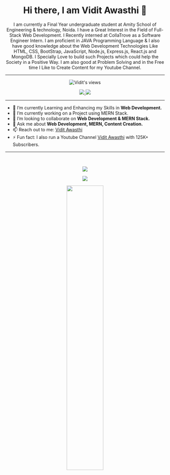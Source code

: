 
<h1 align='center'>Hi there, I am Vidit Awasthi 👋</h1>



<p align="center">I am currently a Final Year undergraduate student at Amity School of Engineering & technology, Noida. I have a Great Interest in the Field of Full-Stack Web Development. I Recently interned at CollaTrove as a Software Engineer Intern. I am proficient in JAVA Programming Language & I also have good knowledge about the Web Development Technologies Like HTML, CSS, BootStrap, JavaScript, Node.js, Express.js, React.js and MongoDB. I Specially Love to build such Projects which could help the Society in a Positive Way. I am also good at Problem Solving and in the Free time I Like to Create Content for my Youtube Channel.
</p>

<hr style="height:2px;border-width:0;color:gray;background-color:gray">


<div align='center'>
 
![Vidit's views](https://komarev.com/ghpvc/?username=ViditAwasthi)

</div>

<p align="center">
<a href="https://www.linkedin.com/in/vidit-awasthi-768010195/" target="_blank"><img src="https://img.shields.io/badge/LinkedIn-0077B5?style=for-the-badge&logo=linkedin&logoColor=white">
<a href="https://www.instagram.com/vidit_awasthi/?hl=en" target="_blank"><img src="https://img.shields.io/badge/Instagram-E4405F?style=for-the-badge&logo=instagram&logoColor=white" ></a>   
 </p>
<!-- <p align="center">
  <a href="https://www.linkedin.com/in/vidit-awasthi-768010195/">
    <img width="5%" src="Resources/LinkedIn_logo.png" />
  </a>
  <a href="https://twitter.com/ViditAwasthi_">
    <img width="5%" src="Resources/Twitter_logo.png" />
  </a>
  <a href="https://www.instagram.com/vidit_awasthi/?hl=en">
    <img width="5%" src="Resources/Instagram_logo.png" />
  </a>
</p>   
<!-- </p> -->

<hr style="height:2px;border-width:0;color:gray;background-color:gray">


 
- 🌱 I’m currently Learning and Enhancing my Skills in <strong>Web Development.</strong>
- 🔭 I’m currently working on a Project using MERN Stack.
- 👯 I’m looking to collaborate on <strong>Web Development & MERN Stack.</strong>
- 💬 Ask me about <strong>Web Development, MERN, Content Creation.</strong>
- 📫 Reach out to me: <a href="https://www.linkedin.com/in/vidit-awasthi-768010195/" target="_blank">Vidit Awasthi</a>
- ⚡ Fun fact: I also run a Youtube Channel <a href="https://www.youtube.com/c/ViditAwasthi/featured" target="_blank">Vidit Awasthi</a> with 125K+ Subscribers.

<hr style="height:2px;border-width:0;color:gray;background-color:gray">

<br>

<div align="center">
 <p align="center">
<img src="https://github-readme-stats.vercel.app/api?username=ViditAwasthi&count_private=true&theme=vision-friendly-dark"/>
 </p>
<!-- ![Vidit's GitHub stats](https://github-readme-stats.vercel.app/api?username=ViditAwasthi&count_private=true) -->
 <p align="center">
<img 
  src="https://github-readme-stats.vercel.app/api/top-langs/?username=ViditAwasthi&langs_count=10&layout=compact&theme=vision-friendly-dark"
/>
 </p>
 <p align="center">
   <img width="48%" src="https://github-readme-streak-stats.herokuapp.com/?user=ViditAwasthi&theme=vision-friendly-dark" />
 </p>
</div>
<!-- [![Top Langs]()](https://github.com/anuraghazra/github-readme-stats) -->




